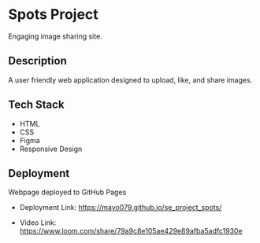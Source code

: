 # Spots Project

Engaging image sharing site.

## Description

A user friendly web application designed to upload, like, and share images.

## Tech Stack

- HTML
- CSS
- Figma
- Responsive Design

## Deployment

Webpage deployed to GitHub Pages

- Deployment Link: https://mayo079.github.io/se_project_spots/

- Video Link: https://www.loom.com/share/79a9c8e105ae429e89afba5adfc1930e
